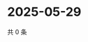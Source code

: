 # 2025-05-29

共 0 条

<!-- BEGIN ZHIHUVIDEO -->
<!-- 最后更新时间 Thu May 29 2025 16:15:55 GMT+0800 (China Standard Time) -->

<!-- END ZHIHUVIDEO -->
